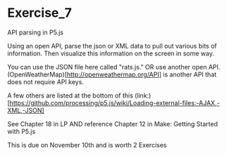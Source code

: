 # Exercise_7
API parsing in P5.js

Using an open API, parse the json or XML data to pull out various bits of information. Then visualize this information on the screen in some way.

You can use the JSON file here called "rats.js." OR use another open API.
(OpenWeatherMap)[http://openweathermap.org/API] is another API that does not require API keys.

A few others are listed at the bottom of this (link:)[https://github.com/processing/p5.js/wiki/Loading-external-files:-AJAX,-XML,-JSON]

See Chapter 18 in LP AND reference Chapter 12 in Make: Getting Started with P5.js

This is due on November 10th and is worth 2 Exercises